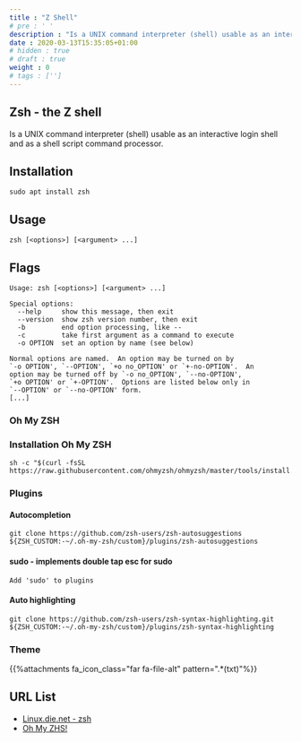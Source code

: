 ```yaml
---
title : "Z Shell"
# pre : ' '
description : "Is a UNIX command interpreter (shell) usable as an interactive login shell and as a shell script command processor."
date : 2020-03-13T15:35:05+01:00
# hidden : true
# draft : true
weight : 0
# tags : ['']
---
```


## Zsh - the Z shell

Is a UNIX command interpreter (shell) usable as an interactive login shell and as a shell script command processor.

## Installation

```plain
sudo apt install zsh
```

## Usage

```plain
zsh [<options>] [<argument> ...]
```

## Flags

```plain
Usage: zsh [<options>] [<argument> ...]

Special options:
  --help     show this message, then exit
  --version  show zsh version number, then exit
  -b         end option processing, like --
  -c         take first argument as a command to execute
  -o OPTION  set an option by name (see below)

Normal options are named.  An option may be turned on by
`-o OPTION', `--OPTION', `+o no_OPTION' or `+-no-OPTION'.  An
option may be turned off by `-o no_OPTION', `--no-OPTION',
`+o OPTION' or `+-OPTION'.  Options are listed below only in
`--OPTION' or `--no-OPTION' form.
[...]
```

### Oh My ZSH

### Installation Oh My ZSH

```plain
sh -c "$(curl -fsSL https://raw.githubusercontent.com/ohmyzsh/ohmyzsh/master/tools/install.sh)"
```

### Plugins

#### Autocompletion

```plain
git clone https://github.com/zsh-users/zsh-autosuggestions ${ZSH_CUSTOM:-~/.oh-my-zsh/custom}/plugins/zsh-autosuggestions
```

#### sudo - implements double tap esc for sudo

```plain
Add 'sudo' to plugins
```

#### Auto highlighting

```plain
git clone https://github.com/zsh-users/zsh-syntax-highlighting.git ${ZSH_CUSTOM:-~/.oh-my-zsh/custom}/plugins/zsh-syntax-highlighting
```

### Theme

{{%attachments fa_icon_class="far fa-file-alt" pattern=".*(txt)"%}}

## URL List

- [Linux.die.net - zsh](https://linux.die.net/man/1/zsh)
- [Oh My ZHS!](https://ohmyz.sh/)
